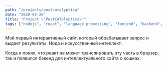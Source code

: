 ```yaml
---
path: "/projects/postcatolyptica"
date: "2020-03-26"
title: "Project \"PostCATolyptica\""
tags: ["nodejs", "react", "language processing", "fontend", "backend", "web"]
---
```


Мой первый интерактивный сайт, который обрабатывает запрос и выдает результаты. Нода и искусственный интеллект.

Когда я понял, что реакт не может транслировать эту часть в браузер, так и появился бэкенд для интеллектуального сайта о кошках.
